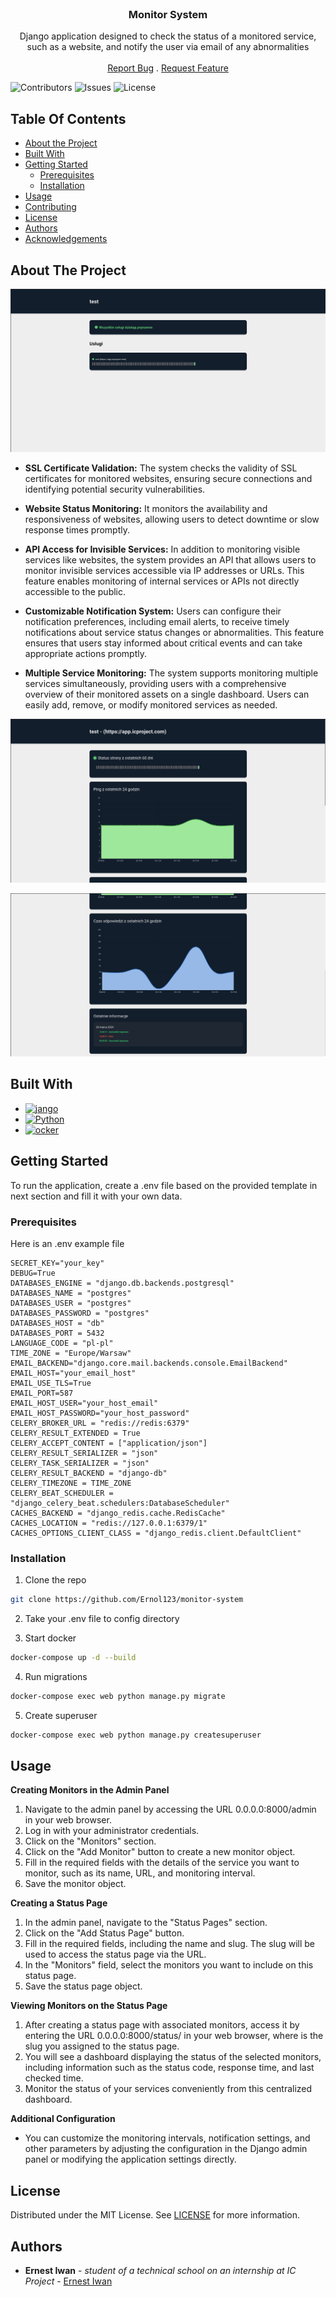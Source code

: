 <br/>
<p align="center">
  <h3 align="center">Monitor System</h3>

  <p align="center">
    Django application designed to check the status of a monitored service, such as a website, and notify the user via email of any abnormalities
    <br/>
    <br/>
    <a href="https://github.com/Ernol123/monitor-system/issues">Report Bug</a>
    .
    <a href="https://github.com/Ernol123/monitor-system/issues">Request Feature</a>
  </p>
</p>

![Contributors](https://img.shields.io/github/contributors/Ernol123/monitor-system?color=dark-green) ![Issues](https://img.shields.io/github/issues/Ernol123/monitor-system) ![License](https://img.shields.io/github/license/Ernol123/monitor-system)

## Table Of Contents

* [About the Project](#about-the-project)
* [Built With](#built-with)
* [Getting Started](#getting-started)
  * [Prerequisites](#prerequisites)
  * [Installation](#installation)
* [Usage](#usage)
* [Contributing](#contributing)
* [License](#license)
* [Authors](#authors)
* [Acknowledgements](#acknowledgements)

## About The Project

![Screen Shot](screenshots/main_screen.png)

- **SSL Certificate Validation:** The system checks the validity of SSL certificates for monitored websites, ensuring secure connections and identifying potential security vulnerabilities.

- **Website Status Monitoring:** It monitors the availability and responsiveness of websites, allowing users to detect downtime or slow response times promptly.

- **API Access for Invisible Services:** In addition to monitoring visible services like websites, the system provides an API that allows users to monitor invisible services accessible via IP addresses or URLs. This feature enables monitoring of internal services or APIs not directly accessible to the public.

- **Customizable Notification System:** Users can configure their notification preferences, including email alerts, to receive timely notifications about service status changes or abnormalities. This feature ensures that users stay informed about critical events and can take appropriate actions promptly.

- **Multiple Service Monitoring:** The system supports monitoring multiple services simultaneously, providing users with a comprehensive overview of their monitored assets on a single dashboard. Users can easily add, remove, or modify monitored services as needed.

![Screen Shot 2](screenshots/screen2.png)

![Screen Shot 3](screenshots/screen3.png)

## Built With


* [<img src="https://www.djangoproject.com/m/img/logos/django-logo-negative.png" alt="jango" width="150" height="auto">](https://www.djangoproject.com/)
* [<img src="https://www.python.org/static/community_logos/python-logo-master-v3-TM.png" alt="Python" width="150" height="auto">](https://www.python.org/)
* [<img src="https://www.docker.com/wp-content/uploads/2023/08/logo-guide-logos-1.svg" alt="ocker" width="150" height="auto">](https://www.docker.com/)

## Getting Started

To run the application, create a .env file based on the provided template in next section and fill it with your own data.

### Prerequisites

Here is an .env example file

```dotenv
SECRET_KEY="your_key"
DEBUG=True
DATABASES_ENGINE = "django.db.backends.postgresql"
DATABASES_NAME = "postgres"
DATABASES_USER = "postgres"
DATABASES_PASSWORD = "postgres"
DATABASES_HOST = "db"
DATABASES_PORT = 5432
LANGUAGE_CODE = "pl-pl"
TIME_ZONE = "Europe/Warsaw"
EMAIL_BACKEND="django.core.mail.backends.console.EmailBackend"
EMAIL_HOST="your_email_host"
EMAIL_USE_TLS=True
EMAIL_PORT=587
EMAIL_HOST_USER="your_host_email"
EMAIL_HOST_PASSWORD="your_host_password"
CELERY_BROKER_URL = "redis://redis:6379"
CELERY_RESULT_EXTENDED = True
CELERY_ACCEPT_CONTENT = ["application/json"]
CELERY_RESULT_SERIALIZER = "json"
CELERY_TASK_SERIALIZER = "json"
CELERY_RESULT_BACKEND = "django-db"
CELERY_TIMEZONE = TIME_ZONE
CELERY_BEAT_SCHEDULER = "django_celery_beat.schedulers:DatabaseScheduler"
CACHES_BACKEND = "django_redis.cache.RedisCache"
CACHES_LOCATION = "redis://127.0.0.1:6379/1"
CACHES_OPTIONS_CLIENT_CLASS = "django_redis.client.DefaultClient"

```

### Installation

1. Clone the repo

```sh
git clone https://github.com/Ernol123/monitor-system
```

2. Take your .env file to config directory

3. Start docker

```sh
docker-compose up -d --build
```

4. Run migrations

```sh
docker-compose exec web python manage.py migrate
```

5. Create superuser

```sh
docker-compose exec web python manage.py createsuperuser
```

## Usage

**Creating Monitors in the Admin Panel**

1. Navigate to the admin panel by accessing the URL 0.0.0.0:8000/admin in your web browser.
2. Log in with your administrator credentials.
3. Click on the "Monitors" section.
4. Click on the "Add Monitor" button to create a new monitor object.
5. Fill in the required fields with the details of the service you want to monitor, such as its name, URL, and monitoring interval.
6. Save the monitor object.

**Creating a Status Page**

1. In the admin panel, navigate to the "Status Pages" section.
2. Click on the "Add Status Page" button.
3. Fill in the required fields, including the name and slug. The slug will be used to access the status page via the URL.
4. In the "Monitors" field, select the monitors you want to include on this status page.
5. Save the status page object.

**Viewing Monitors on the Status Page**

1. After creating a status page with associated monitors, access it by entering the URL 0.0.0.0:8000/status/<slug> in your web browser, where <slug> is the slug you assigned to the status page.
2. You will see a dashboard displaying the status of the selected monitors, including information such as the status code, response time, and last checked time.
3. Monitor the status of your services conveniently from this centralized dashboard.

**Additional Configuration**

- You can customize the monitoring intervals, notification settings, and other parameters by adjusting the configuration in the Django admin panel or modifying the application settings directly.

## License

Distributed under the MIT License. See [LICENSE](https://github.com/Ernol123/monitor-system/LICENSE.md) for more information.

## Authors

* **Ernest Iwan** - *student of a technical school on an internship at IC Project* - [Ernest Iwan](https://github.com/Ernol123)
